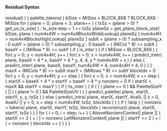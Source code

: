 #### Residual Syntax

<div class="syntax">
residual( ) {
    palette_tokens( )
    bSize = MiSize < BLOCK_8X8 ? BLOCK_8X8 : MiSize
    for ( plane = 0; plane < 3; plane++ ) {
        txSz = (plane > 0) ? get_uv_tx_size( ) : tx_size
        step = 1 << txSz
        planeSz = get_plane_block_size( bSize, plane )
        num4x4W = num4x4BlocksWideLookup[ planeSz ]
        num4x4H = num4x4BlocksHighLookup[ planeSz ]
        subX = (plane > 0) ? subsampling_x : 0
        subY = (plane > 0) ? subsampling_y : 0
        baseX = ( (MiCol * 8) >> subX )
        baseY = ( (MiRow * 8) >> subY )
        if ( is_inter ) {
            if ( MiSize < BLOCK_8X8 ) {
                for( y = 0; y < num4x4H; y++ )
                    for( x = 0; x < num4x4W; x++ )
                        predict_inter( plane, baseX + 4 * x,
                                       baseY + 4 * y, 4, 4,
                                       y * num4x4W + x )
            } else {
                predict_inter( plane, baseX, baseY,
                               num4x4W * 4, num4x4H * 4, 0 )
            }
        }
        maxX = (MiCols * 8) >> subX
        maxY = (MiRows * 8) >> subY
        blockIdx = 0
        for( y = 0; y < num4x4H; y += step ) {
            for( x = 0; x < num4x4W; x += step ) {
                startX = baseX + 4 * x
                startY = baseY + 4 * y
                nonzero = 0
                if ( startX < maxX && startY < maxY ) {
                    if ( !is_inter ) {
                        if ( ( ( plane == 0 ) && PaletteSizeY ) ||
                             ( ( plane != 0 ) && PaletteSizeUV ) ) {
                            predict_palette( plane, startX, startY, x, y, txSz )
                        } else {
                            predict_intra( plane, startX, startY,
                                           AvailL || x > 0,
                                           AvailU || y > 0,
                                           x + step < num4x4W,
                                           txSz, blockIdx )
                        }
                    }
                    if ( !skip ) {
                        nonzero = tokens( plane, startX, startY,
                                          txSz, blockIdx )
                        reconstruct( plane, startX, startY, txSz )
                    }
                }
                for ( i = 0; i < step; i++ ) {
                    AboveNonzeroContext[ plane ][ ( startX >> 2 ) + i ] = nonzero
                    LeftNonzeroContext[ plane ][ ( startY >> 2 ) + i ] = nonzero
                }
                blockIdx ++
            }
        }
    }
}
</div>

